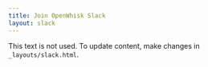 ```yaml
---
title: Join OpenWhisk Slack
layout: slack
---
```


This text is not used. To update content, make changes in `_layouts/slack.html`.
